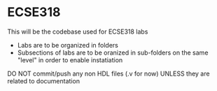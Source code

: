 # ECSE318
 This will be the codebase used for ECSE318 labs
 
 - Labs are to be organized in folders
 - Subsections of labs are to be oranized in sub-folders
   on the same "level" in order to enable instatiation
 
 DO NOT commit/push any non HDL files (.v for now)
 UNLESS they are related to documentation
